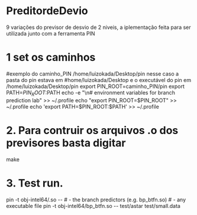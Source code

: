 # PreditordeDevio
9 variações do previsor de desvio de 2 niveis, a iplementação feita para ser utilizada junto com a ferramenta PIN
# 1 set os caminhos
#exemplo do caminho_PIN  /home/luizokada/Desktop/pin nesse caso a pasta do pin estava em
#home/luizokada/Desktop e o executável do pin em /home/luizokada/Desktop/pin 
export PIN_ROOT=caminho_PIN/pin
export PATH=$PIN_ROOT:$PATH
echo -e "\n# environment variables for branch prediction lab" >> ~/.profile
echo "export PIN_ROOT=$PIN_ROOT"   >> ~/.profile
echo 'export PATH=$PIN_ROOT:$PATH' >> ~/.profile

# 2. Para contruir os arquivos .o dos previsores basta digitar
make 
# 3. Test run.
pin -t obj-intel64/<bp>.so -- <program>
#<bp>      - the branch predictors (e.g. bp_btfn.so)
#<program> - any executable file
pin -t obj-intel64/bp_btfn.so -- test/astar test/small.data

